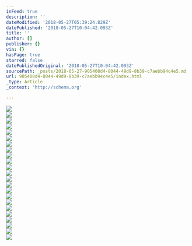 ```yaml
---
inFeed: true
description: ''
dateModified: '2018-05-27T05:39:24.829Z'
datePublished: '2018-05-27T10:04:42.093Z'
title: ''
author: []
publisher: {}
via: {}
hasPage: true
starred: false
datePublishedOriginal: '2018-05-27T10:04:42.093Z'
sourcePath: _posts/2018-05-27-905408d4-8044-49d9-8b39-c7aebb94c4e5.md
url: 905408d4-8044-49d9-8b39-c7aebb94c4e5/index.html
_type: Article
_context: 'http://schema.org'

---
```

<article style=""><img src="https://the-grid-user-content.s3-us-west-2.amazonaws.com/9e6dcaf5-1872-40f7-a285-f83a3351a400.jpg" /></article>

<article style=""><img src="https://the-grid-user-content.s3-us-west-2.amazonaws.com/6a3d4ed9-c48f-40b8-b848-ed196d1f5083.jpg" /></article>

<article style=""><img src="https://the-grid-user-content.s3-us-west-2.amazonaws.com/245b1792-4475-4681-bf44-13ed2e0198d5.jpg" /></article>

<article style=""><img src="https://the-grid-user-content.s3-us-west-2.amazonaws.com/3176bcb5-395c-4834-b1fa-264408541538.jpg" /></article>

<article style=""><img src="https://the-grid-user-content.s3-us-west-2.amazonaws.com/0b4f0954-130a-46cc-9ff1-2e8bc85d7c86.jpg" /></article>

<article style=""><img src="https://the-grid-user-content.s3-us-west-2.amazonaws.com/d7ca8014-3afb-4146-acb6-8a82147695f9.jpg" /></article>

<article style=""><img src="https://the-grid-user-content.s3-us-west-2.amazonaws.com/175b2ad4-3a07-4c1a-8c4e-b6ae56983a7e.jpg" /></article>

<article style=""><img src="https://the-grid-user-content.s3-us-west-2.amazonaws.com/52821997-91ec-4508-aad3-cdb51b1b43fa.jpg" /></article>

<article style=""><img src="https://the-grid-user-content.s3-us-west-2.amazonaws.com/184de7aa-e1f4-479c-bc15-c0e334ceadc2.jpg" /></article>

<article style=""><img src="https://the-grid-user-content.s3-us-west-2.amazonaws.com/bf9aad87-3456-4c2b-9541-8b7b7d7db05d.jpg" /></article>

<article style=""></article>

<article style=""><img src="https://the-grid-user-content.s3-us-west-2.amazonaws.com/b54cf788-4c96-4fb3-a285-a344d99a007c.jpg" /></article>

<article style=""></article>

<article style=""><img src="https://the-grid-user-content.s3-us-west-2.amazonaws.com/8baa6675-6a3b-4678-809c-da4608bce009.jpg" /></article>

<article style=""><img src="https://the-grid-user-content.s3-us-west-2.amazonaws.com/5d5e80fd-743e-4593-85b6-50bd5b1cfdfb.jpg" /></article>

<article style=""><img src="https://the-grid-user-content.s3-us-west-2.amazonaws.com/77d530af-f800-4ded-9c78-c57e7ba3e9c8.jpg" /></article>

<article style=""><img src="https://the-grid-user-content.s3-us-west-2.amazonaws.com/396008f1-64fe-4baf-9201-d06506713453.jpg" /></article>

<article style=""><img src="https://the-grid-user-content.s3-us-west-2.amazonaws.com/0895e835-02b6-4837-840f-8620f6a7e3c5.jpg" /></article>

<article style=""><img src="https://the-grid-user-content.s3-us-west-2.amazonaws.com/c1f0f9fe-c43e-41c1-b37e-ee68cdeffe56.jpg" /></article>

<article style=""><img src="https://the-grid-user-content.s3-us-west-2.amazonaws.com/06041637-0b1b-4135-8e9a-fc819763328f.jpg" /></article>

<article style=""><img src="https://the-grid-user-content.s3-us-west-2.amazonaws.com/52b1f94b-d134-465a-be0d-e17d2f087fc1.jpg" /></article>

<article style=""><img src="https://the-grid-user-content.s3-us-west-2.amazonaws.com/a133e4e2-94a0-4fbf-8e72-31e5d478d018.jpg" /></article>

<article style=""><img src="https://the-grid-user-content.s3-us-west-2.amazonaws.com/dbbad6f9-0015-4a99-98ce-d3234901df12.jpg" /></article>

<article style=""><img src="https://the-grid-user-content.s3-us-west-2.amazonaws.com/6ba6f7a6-5f47-4237-ac8c-2ef85320e915.jpg" /></article>

<article style=""><img src="https://the-grid-user-content.s3-us-west-2.amazonaws.com/e9d7ed01-0af4-483d-bbd5-1baf28de7d3f.jpg" /></article>